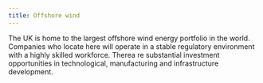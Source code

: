 ```yaml
---
title: Offshore wind
---
```

The UK is home to the largest offshore wind energy portfolio in the world. Companies who locate here will operate in a stable regulatory environment with a highly skilled workforce. Therea re substantial investment opportunities in technological, manufacturing and infrastructure development. 
